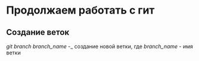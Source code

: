 # Продолжаем работать с гит 

## Создание веток 

*git branch branch_name* -_ создание новой ветки, где *branch_name* - имя ветки 